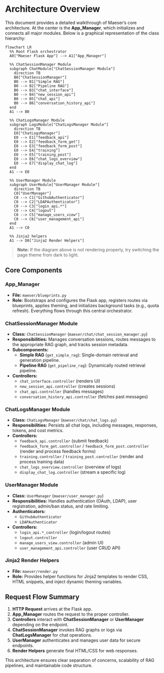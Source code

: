 # Architecture Overview

This document provides a detailed walkthrough of Maeser’s core architecture. At the center is the **App_Manager**, which initializes and connects all major modules. Below is a graphical representation of the class hierarchy:

```{mermaid}
flowchart LR
  %% Root Flask orchestrator
  A0["Maeser Flask App"] --> A1["App_Manager"]

  %% ChatSessionManager Module
  subgraph ChatModule["ChatSessionManager Module"]
    direction TB
    B0["ChatSessionManager"]
    B0 --> B1["Simple RAG"]
    B0 --> B2["Pipeline RAG"]
    B0 --> B3["chat_interface"]
    B0 --> B4["new_session_api"]
    B0 --> B5["chat_api"]
    B0 --> B6["conversation_history_api"]
  end
  A1 --> B0

  %% ChatLogsManager Module
  subgraph LogsModule["ChatLogsManager Module"]
    direction TB
    E0["ChatLogsManager"]
    E0 --> E1["feedback_api"]
    E0 --> E2["feedback_form_get"]
    E0 --> E3["feedback_form_post"]
    E0 --> E4["training"]
    E0 --> E5["training_post"]
    E0 --> E6["chat_logs_overview"]
    E0 --> E7["display_chat_log"]
  end
  A1 --> E0

  %% UserManager Module
  subgraph UserModule["UserManager Module"]
    direction TB
    C0["UserManager"]
    C0 --> C1["GithubAuthenticator"]
    C0 --> C2["LDAPAuthenticator"]
    C0 --> C3["login_api.*"]
    C0 --> C4["logout"]
    C0 --> C5["manage_users_view"]
    C0 --> C6["user_management_api"]
  end
  A1 --> C0

  %% Jinja2 helpers
  A1 --> D0["Jinja2 Render Helpers"]

```
> **Note:** If the diagram above is not rendering properly, try switching the page theme from dark to light.

## Core Components

### App_Manager
- **File:** `maeser/blueprints.py`  
- **Role:** Bootstraps and configures the Flask app, registers routes via blueprints, applies theming, and initializes background tasks (e.g., quota refresh). Everything flows through this central orchestrator.

### ChatSessionManager Module
- **Class:** `ChatSessionManager` (`maeser/chat/chat_session_manager.py`)  
- **Responsibilities:** Manages conversation sessions, routes messages to the appropriate RAG graph, and tracks session metadata.
- **Subcomponents:**
  - **Simple RAG** (`get_simple_rag`): Single-domain retrieval and generation pipeline.
  - **Pipeline RAG** (`get_pipeline_rag`): Dynamically routed retrieval pipeline.
- **Controllers:**
  - `chat_interface.controller` (renders UI)
  - `new_session_api.controller` (creates sessions)
  - `chat_api.controller` (handles messages)
  - `conversation_history_api.controller` (fetches past messages)

### ChatLogsManager Module
- **Class:** `ChatLogsManager` (`maeser/chat/chat_logs.py`)  
- **Responsibilities:** Persists all chat logs, including messages, responses, tokens, and cost metrics.
- **Controllers:**
  - `feedback_api.controller` (submit feedback)
  - `feedback_form_get.controller` / `feedback_form_post.controller` (render and process feedback forms)
  - `training.controller` / `training_post.controller` (render and process training data)
  - `chat_logs_overview.controller` (overview of logs)
  - `display_chat_log.controller` (stream a specific log)

### UserManager Module
- **Class:** `UserManager` (`maeser/user_manager.py`)  
- **Responsibilities:** Handles authentication (OAuth, LDAP), user registration, admin/ban status, and rate limiting.
- **Authenticators:**
  - `GithubAuthenticator`
  - `LDAPAuthenticator`
- **Controllers:**
  - `login_api.*_controller` (login/logout routes)
  - `logout.controller`
  - `manage_users_view.controller` (admin UI)
  - `user_management_api.controller` (user CRUD API)

### Jinja2 Render Helpers
- **File:** `maeser/render.py`  
- **Role:** Provides helper functions for Jinja2 templates to render CSS, HTML snippets, and inject dynamic theming variables.

## Request Flow Summary
1. **HTTP Request** arrives at the Flask app.  
2. **App_Manager** routes the request to the proper controller.  
3. **Controllers** interact with **ChatSessionManager** or **UserManager** depending on the endpoint.  
4. **ChatSessionManager** invokes RAG graphs or logs via **ChatLogsManager** for chat operations.  
5. **UserManager** authenticates and manages user data for secure endpoints.  
6. **Render Helpers** generate final HTML/CSS for web responses.

This architecture ensures clear separation of concerns, scalability of RAG pipelines, and maintainable code structure.

